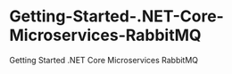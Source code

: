 # Getting-Started-.NET-Core-Microservices-RabbitMQ
Getting Started .NET Core Microservices RabbitMQ

